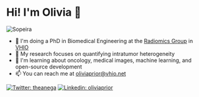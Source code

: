 # Hi! I'm Olivia 👋 

![Sopeira](./IMG_2153.jpg)

- 🔬 I'm doing a PhD in Biomedical Engineering at the [Radiomics Group](https://radiomicsgroup.github.io/) in [VHIO](https://vhio.net/)
- 🧬 My research focuses on quantifying intratumor heterogeneity
- 🌱 I'm learning about oncology, medical images, machine learning, and open-source development
- 📫 You can reach me at oliviaprior@vhio.net

[![Twitter: theanega](https://img.shields.io/twitter/follow/theanega?style=social)](https://twitter.com/theanega)
[![Linkedin: oliviaprior](https://img.shields.io/badge/-oliviapriorpalomares-blue?style=flat-square&logo=Linkedin&logoColor=white&link=https://www.linkedin.com/in/ddsjoberg/)](https://www.linkedin.com/in/oliviaprior/)
